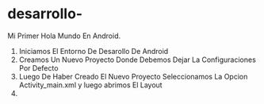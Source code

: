 # desarrollo-
Mi Primer Hola Mundo En Android.

1) Iniciamos El Entorno De Desarollo De Android 
2) Creamos Un Nuevo Proyecto Donde Debemos Dejar La Configuraciones Por Defecto
3) Luego De Haber Creado  El Nuevo Proyecto Seleccionamos La Opcion Activity_main.xml y luego abrimos El Layout
4) 
